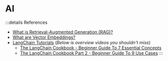 # AI

:::details References

- [What is Retrieval-Augmented Generation (RAG)?](https://www.youtube.com/watch?v=T-D1OfcDW1M)
- [What are Vector Embeddings?](https://www.youtube.com/watch?v=1EookJWbvQM)
- [LangChain Tutorials](https://www.youtube.com/playlist?list=PLqZXAkvF1bPNQER9mLmDbntNfSpzdDIU5) (_Below is overview videos you shouldn't miss_)
  - [The LangChain Cookbook - Beginner Guide To 7 Essential Concepts](https://www.youtube.com/watch?v=2xxziIWmaSA)
  - [The LangChain Cookbook Part 2 - Beginner Guide To 9 Use Cases](https://www.youtube.com/watch?v=vGP4pQdCocw)
:::
